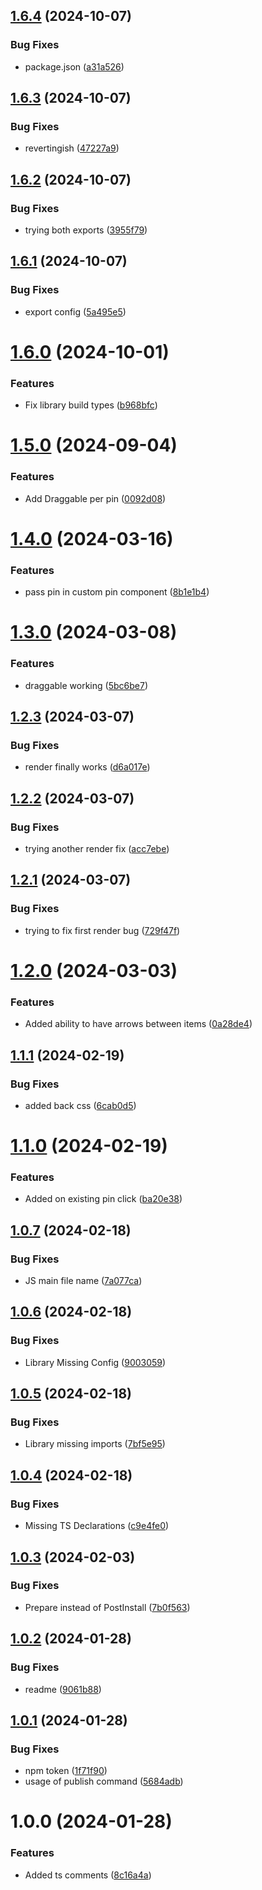 ## [1.6.4](https://github.com/art29/react-image-pin/compare/v1.6.3...v1.6.4) (2024-10-07)


### Bug Fixes

* package.json ([a31a526](https://github.com/art29/react-image-pin/commit/a31a52656e4023ec677e20be6d007ca3ea4211c4))

## [1.6.3](https://github.com/art29/react-image-pin/compare/v1.6.2...v1.6.3) (2024-10-07)


### Bug Fixes

* revertingish ([47227a9](https://github.com/art29/react-image-pin/commit/47227a936d32d01981fa8834f9b9bf9c9494c9ac))

## [1.6.2](https://github.com/art29/react-image-pin/compare/v1.6.1...v1.6.2) (2024-10-07)


### Bug Fixes

* trying both exports ([3955f79](https://github.com/art29/react-image-pin/commit/3955f795e1e4f98d7ec0a9fa98ade986cb136864))

## [1.6.1](https://github.com/art29/react-image-pin/compare/v1.6.0...v1.6.1) (2024-10-07)


### Bug Fixes

* export config ([5a495e5](https://github.com/art29/react-image-pin/commit/5a495e5cf87224939f19521f3bf40228778d401e))

# [1.6.0](https://github.com/art29/react-image-pin/compare/v1.5.0...v1.6.0) (2024-10-01)


### Features

* Fix library build types ([b968bfc](https://github.com/art29/react-image-pin/commit/b968bfce3e5f9e2193ebeb873ca5ac83dd720ef3))

# [1.5.0](https://github.com/art29/react-image-pin/compare/v1.4.0...v1.5.0) (2024-09-04)


### Features

* Add Draggable per pin ([0092d08](https://github.com/art29/react-image-pin/commit/0092d08f62f3b4df8ee433b3e47ab0de41d3d974))

# [1.4.0](https://github.com/art29/react-image-pin/compare/v1.3.0...v1.4.0) (2024-03-16)


### Features

* pass pin in custom pin component ([8b1e1b4](https://github.com/art29/react-image-pin/commit/8b1e1b4067615f8d4a40c174f5fbe9ebfb48eb68))

# [1.3.0](https://github.com/art29/react-image-pin/compare/v1.2.3...v1.3.0) (2024-03-08)


### Features

* draggable working ([5bc6be7](https://github.com/art29/react-image-pin/commit/5bc6be7b06ffc6cf30949d5ee0c55bf21d35b46f))

## [1.2.3](https://github.com/art29/react-image-pin/compare/v1.2.2...v1.2.3) (2024-03-07)


### Bug Fixes

* render finally works ([d6a017e](https://github.com/art29/react-image-pin/commit/d6a017e9fea3294354e3893811ba5fb9a3346134))

## [1.2.2](https://github.com/art29/react-image-pin/compare/v1.2.1...v1.2.2) (2024-03-07)


### Bug Fixes

* trying another render fix ([acc7ebe](https://github.com/art29/react-image-pin/commit/acc7ebe49c7bf2453a02c11c94cb5bddeca740e0))

## [1.2.1](https://github.com/art29/react-image-pin/compare/v1.2.0...v1.2.1) (2024-03-07)


### Bug Fixes

* trying to fix first render bug ([729f47f](https://github.com/art29/react-image-pin/commit/729f47f0e59ce2c4a618ac5cf707556be8573821))

# [1.2.0](https://github.com/art29/react-image-pin/compare/v1.1.1...v1.2.0) (2024-03-03)


### Features

* Added ability to have arrows between items ([0a28de4](https://github.com/art29/react-image-pin/commit/0a28de4046c3c3df9194bd3dd722e373dc93432b))

## [1.1.1](https://github.com/art29/react-image-pin/compare/v1.1.0...v1.1.1) (2024-02-19)


### Bug Fixes

* added back css ([6cab0d5](https://github.com/art29/react-image-pin/commit/6cab0d5ddec84b27a16c1f7b7fb426b84fb14feb))

# [1.1.0](https://github.com/art29/react-image-pin/compare/v1.0.7...v1.1.0) (2024-02-19)


### Features

* Added on existing pin click ([ba20e38](https://github.com/art29/react-image-pin/commit/ba20e380acdd83e6823fb4edaeacf00846fc460b))

## [1.0.7](https://github.com/art29/react-image-pin/compare/v1.0.6...v1.0.7) (2024-02-18)


### Bug Fixes

* JS main file name ([7a077ca](https://github.com/art29/react-image-pin/commit/7a077ca41526c7da77825744c4d89b7e49c8a5ac))

## [1.0.6](https://github.com/art29/react-image-pin/compare/v1.0.5...v1.0.6) (2024-02-18)


### Bug Fixes

* Library Missing Config ([9003059](https://github.com/art29/react-image-pin/commit/9003059f1a428956e3a234f83e352d818668d93e))

## [1.0.5](https://github.com/art29/react-image-pin/compare/v1.0.4...v1.0.5) (2024-02-18)


### Bug Fixes

* Library missing imports ([7bf5e95](https://github.com/art29/react-image-pin/commit/7bf5e95d37026e28a1c9e74fa4a73c220556380b))

## [1.0.4](https://github.com/art29/react-image-pin/compare/v1.0.3...v1.0.4) (2024-02-18)


### Bug Fixes

* Missing TS Declarations ([c9e4fe0](https://github.com/art29/react-image-pin/commit/c9e4fe05cf659695a4e39a1143c93ae3b97e637c))

## [1.0.3](https://github.com/art29/react-image-pin/compare/v1.0.2...v1.0.3) (2024-02-03)


### Bug Fixes

* Prepare instead of PostInstall ([7b0f563](https://github.com/art29/react-image-pin/commit/7b0f563690351dbd6ce376c3fd4cdec6673ba225))

## [1.0.2](https://github.com/art29/react-image-pin/compare/v1.0.1...v1.0.2) (2024-01-28)

### Bug Fixes

- readme ([9061b88](https://github.com/art29/react-image-pin/commit/9061b88ec78c7b41823811c44d55f98006b7f603))

## [1.0.1](https://github.com/art29/react-image-pin/compare/v1.0.0...v1.0.1) (2024-01-28)

### Bug Fixes

- npm token ([1f71f90](https://github.com/art29/react-image-pin/commit/1f71f90ff6f6e58ba29a02e32fad6de8015cc494))
- usage of publish command ([5684adb](https://github.com/art29/react-image-pin/commit/5684adb372d9c43ae89a1297ca3fd8caab09c096))

# 1.0.0 (2024-01-28)

### Features

- Added ts comments ([8c16a4a](https://github.com/art29/react-image-pin/commit/8c16a4ae3889c3ce306d8b2c0cc783b2bcd009cd))
